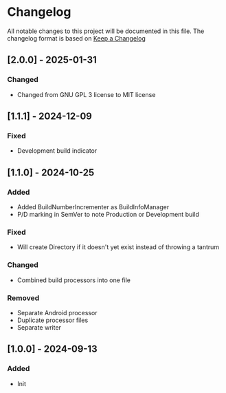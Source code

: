 # Changelog

All notable changes to this project will be documented in this file.
The changelog format is based on [Keep a Changelog](https://keepachangelog.com/en/1.0.0/)

## [2.0.0] - 2025-01-31

### Changed

- Changed from GNU GPL 3 license to MIT license



## [1.1.1] - 2024-12-09


### Fixed

- Development build indicator



## [1.1.0] - 2024-10-25


### Added

- Added BuildNumberIncrementer as BuildInfoManager
- P/D marking in SemVer to note Production or Development build

### Fixed

- Will create Directory if it doesn't yet exist instead of throwing a tantrum

### Changed

- Combined build processors into one file

### Removed

- Separate Android processor
- Duplicate processor files
- Separate writer


## [1.0.0] - 2024-09-13


### Added

- Init
